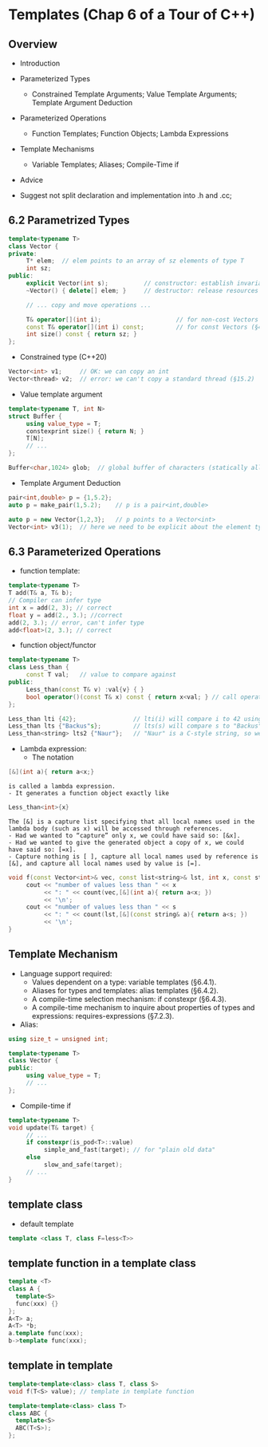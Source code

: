 # Templates (Chap 6 of a Tour of C++)

## Overview
- Introduction
- Parameterized Types
	- Constrained Template Arguments; Value Template Arguments; Template Argument Deduction
- Parameterized Operations
	- Function Templates; Function Objects; Lambda Expressions
- Template Mechanisms
	- Variable Templates; Aliases; Compile-Time if
- Advice

- Suggest not split declaration and implementation into .h and .cc;

## 6.2 Parametrized Types
```cpp
template<typename T>
class Vector {
private:
     T* elem;  // elem points to an array of sz elements of type T
     int sz;
public:
     explicit Vector(int s);          // constructor: establish invariant, acquire resources
     ~Vector() { delete[] elem; }     // destructor: release resources

     // ... copy and move operations ...

     T& operator[](int i);                     // for non-cost Vectors
     const T& operator[](int i) const;         // for const Vectors (§4.2.1)
     int size() const { return sz; }
};
```
- Constrained type (C++20)
```cpp
Vector<int> v1;     // OK: we can copy an int
Vector<thread> v2;  // error: we can't copy a standard thread (§15.2)
```
- Value template argument
```cpp
template<typename T, int N>
struct Buffer {
     using value_type = T;
     constexprint size() { return N; }
     T[N];
     // ...
};

Buffer<char,1024> glob;  // global buffer of characters (statically allocated)”
```
- Template Argument Deduction
```cpp
pair<int,double> p = {1,5.2};
auto p = make_pair(1,5.2);    // p is a pair<int,double>

auto p = new Vector{1,2,3};   // p points to a Vector<int>
Vector<int> v3(1);  // here we need to be explicit about the element type
```

## 6.3 Parameterized Operations
- function template:
```cpp
template<typename T>
T add(T& a, T& b);
// Compiler can infer type
int x = add(2, 3); // correct 
float y = add(2., 3.); //correct
add(2, 3.); // error, can't infer type
add<float>(2, 3.); // correct
```
- function object/functor
```cpp
template<typename T>
class Less_than {
     const T val;   // value to compare against
public:
     Less_than(const T& v) :val{v} { }
     bool operator()(const T& x) const { return x<val; } // call operator
};

Less_than lti {42};                // lti(i) will compare i to 42 using < (i<42)
Less_than lts {"Backus"s};         // lts(s) will compare s to "Backus" using < (s<"Backus")
Less_than<string> lts2 {"Naur"};   // "Naur" is a C-style string, so we need <string> to get the right <
```
- Lambda expression:
	- The notation 
```cpp
[&](int a){ return a<x;}
```
	is called a lambda expression.
	- It generates a function object exactly like 
```cpp
Less_than<int>{x}
```
	The [&] is a capture list specifying that all local names used in the lambda body (such as x) will be accessed through references.
	- Had we wanted to “capture” only x, we could have said so: [&x].
	- Had we wanted to give the generated object a copy of x, we could have said so: [=x].
	- Capture nothing is [ ], capture all local names used by reference is [&], and capture all local names used by value is [=].
```cpp
void f(const Vector<int>& vec, const list<string>& lst, int x, const string& s) {
     cout << "number of values less than " << x
          << ": " << count(vec,[&](int a){ return a<x; })
          << '\n';
     cout << "number of values less than " << s
          << ": " << count(lst,[&](const string& a){ return a<s; })
          << '\n';
}
```

## Template Mechanism
- Language support required:
	- Values dependent on a type: variable templates (§6.4.1).
	- Aliases for types and templates: alias templates (§6.4.2).
	- A compile-time selection mechanism: if constexpr (§6.4.3).
	- A compile-time mechanism to inquire about properties of types and expressions: requires-expressions (§7.2.3).
- Alias:
```cpp
using size_t = unsigned int;

template<typename T>
class Vector {
public:
     using value_type = T;
     // ...
};
```
- Compile-time if
```cpp
template<typename T>
void update(T& target) {
     // ...
     if constexpr(is_pod<T>::value)
          simple_and_fast(target); // for "plain old data"
     else
          slow_and_safe(target);
     // ...
}
```

## template class
- default template
```cpp
template <class T, class F=less<T>>
```

## template function in a template class
```cpp
template <T>
class A {
  template<S>
  func(xxx) {}
};
A<T> a;
A<T> *b;
a.template func(xxx);
b->template func(xxx);
```

## template in template
```cpp
template<template<class> class T, class S>
void f(T<S> value); // template in template function

template<template<class> class T>
class ABC {
  template<S>
  ABC(T<S>);
};
```